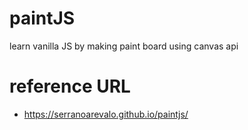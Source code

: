 # paintJS

learn vanilla JS by making paint board using canvas api

# reference URL

-   https://serranoarevalo.github.io/paintjs/
